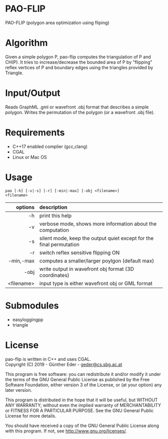 # PAO-FLIP

PAO-FLIP (polygon area optimization using fliping) 

# Algorithm

Given a simple polygon P, pao-flip computes the triangulation of P and CH(P). It tries to increase/decrease the bounded area of P by "flipping" reflex vertices of P and boundary edges using the triangles provided by Triangle. 

# Input/Output

Reads GraphML .gml or  wavefront .obj format that describes a simple polygon. Writes the permutation of the polygon (or
a wavefront .obj file).

# Requirements 
- C++17 enabled complier (gcc,clang)
- CGAL 
- Linux or Mac OS


# Usage

<code>pao [-h] [-v|-s] [-r] [-min|-max] [-obj &lt;filename&gt;] &lt;filename&gt;</code>

| options        | description           |
| -------------:|:------------- |
|  -h           |         print this help |
|  -v           |         verbose mode, shows more information about the computation |
|  -s           |         silent mode, keep the output quiet except for the final permutation |
|  -r           |         switch reflex sensitive flipping ON |
|  -min,-max    |         computes a smaller/larger poylgon (default max) |
|  -obj      |            write output in wavefront obj format (3D coordinates) |
|  &lt;filename&gt; |           input type is either wavefront obj or GML format |

# Submodules

- easyloggingpp
- triangle 

# License
pao-flip is written in C++ and uses CGAL.  
Copyright (C) 2019 - Günther Eder - geder@cs.sbg.ac.at

This program is free software: you can redistribute it and/or modify
it under the terms of the GNU General Public License as published by
the Free Software Foundation, either version 3 of the License, or
(at your option) any later version.

This program is distributed in the hope that it will be useful,
but WITHOUT ANY WARRANTY; without even the implied warranty of
MERCHANTABILITY or FITNESS FOR A PARTICULAR PURPOSE.  See the
GNU General Public License for more details.

You should have received a copy of the GNU General Public License
along with this program.  If not, see <http://www.gnu.org/licenses/>.
